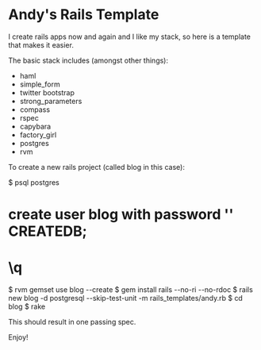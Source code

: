 Andy's Rails Template
=====================

I create rails apps now and again and I like my stack, so here is a template that makes it easier.

The basic stack includes (amongst other things):

* haml
* simple_form
* twitter bootstrap
* strong_parameters
* compass
* rspec
* capybara
* factory_girl
* postgres
* rvm

To create a new rails project (called blog in this case):

$ psql postgres
  # create user blog with password '' CREATEDB;
  # \q
$ rvm gemset use blog --create
$ gem install rails --no-ri --no-rdoc
$ rails new blog -d postgresql --skip-test-unit -m rails_templates/andy.rb
$ cd blog
$ rake

This should result in one passing spec.

Enjoy!